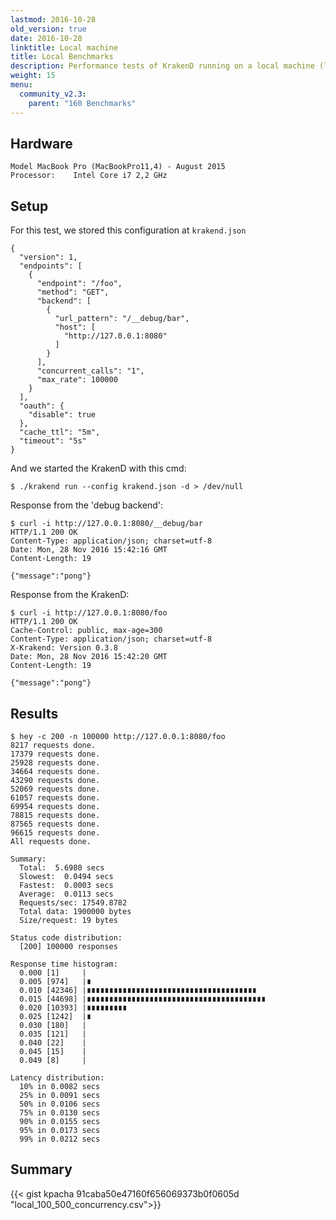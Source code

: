 ```yaml
---
lastmod: 2016-10-28
old_version: true
date: 2016-10-28
linktitle: Local machine
title: Local Benchmarks
description: Performance tests of KrakenD running on a local machine (laptop) with measurements of different concurrency levels.
weight: 15
menu:
  community_v2.3:
    parent: "160 Benchmarks"
---
```


## Hardware

    Model MacBook Pro (MacBookPro11,4) - August 2015
    Processor:    Intel Core i7 2,2 GHz

## Setup

For this test, we stored this configuration at `krakend.json`

    {
      "version": 1,
      "endpoints": [
        {
          "endpoint": "/foo",
          "method": "GET",
          "backend": [
            {
              "url_pattern": "/__debug/bar",
              "host": [
                "http://127.0.0.1:8080"
              ]
            }
          ],
          "concurrent_calls": "1",
          "max_rate": 100000
        }
      ],
      "oauth": {
        "disable": true
      },
      "cache_ttl": "5m",
      "timeout": "5s"
    }

And we started the KrakenD with this cmd:

    $ ./krakend run --config krakend.json -d > /dev/null

Response from the 'debug backend':

    $ curl -i http://127.0.0.1:8080/__debug/bar
    HTTP/1.1 200 OK
    Content-Type: application/json; charset=utf-8
    Date: Mon, 28 Nov 2016 15:42:16 GMT
    Content-Length: 19

    {"message":"pong"}

Response from the KrakenD:

    $ curl -i http://127.0.0.1:8080/foo
    HTTP/1.1 200 OK
    Cache-Control: public, max-age=300
    Content-Type: application/json; charset=utf-8
    X-Krakend: Version 0.3.8
    Date: Mon, 28 Nov 2016 15:42:20 GMT
    Content-Length: 19

    {"message":"pong"}

## Results

    $ hey -c 200 -n 100000 http://127.0.0.1:8080/foo
    8217 requests done.
    17379 requests done.
    25928 requests done.
    34664 requests done.
    43290 requests done.
    52069 requests done.
    61057 requests done.
    69954 requests done.
    78815 requests done.
    87565 requests done.
    96615 requests done.
    All requests done.

    Summary:
      Total:  5.6980 secs
      Slowest:  0.0494 secs
      Fastest:  0.0003 secs
      Average:  0.0113 secs
      Requests/sec: 17549.8782
      Total data: 1900000 bytes
      Size/request: 19 bytes

    Status code distribution:
      [200] 100000 responses

    Response time histogram:
      0.000 [1]     |
      0.005 [974]   |∎
      0.010 [42346] |∎∎∎∎∎∎∎∎∎∎∎∎∎∎∎∎∎∎∎∎∎∎∎∎∎∎∎∎∎∎∎∎∎∎∎∎∎∎
      0.015 [44698] |∎∎∎∎∎∎∎∎∎∎∎∎∎∎∎∎∎∎∎∎∎∎∎∎∎∎∎∎∎∎∎∎∎∎∎∎∎∎∎∎
      0.020 [10393] |∎∎∎∎∎∎∎∎∎
      0.025 [1242]  |∎
      0.030 [180]   |
      0.035 [121]   |
      0.040 [22]    |
      0.045 [15]    |
      0.049 [8]     |

    Latency distribution:
      10% in 0.0082 secs
      25% in 0.0091 secs
      50% in 0.0106 secs
      75% in 0.0130 secs
      90% in 0.0155 secs
      95% in 0.0173 secs
      99% in 0.0212 secs

## Summary

{{< gist kpacha 91caba50e47160f656069373b0f0605d "local_100_500_concurrency.csv">}}